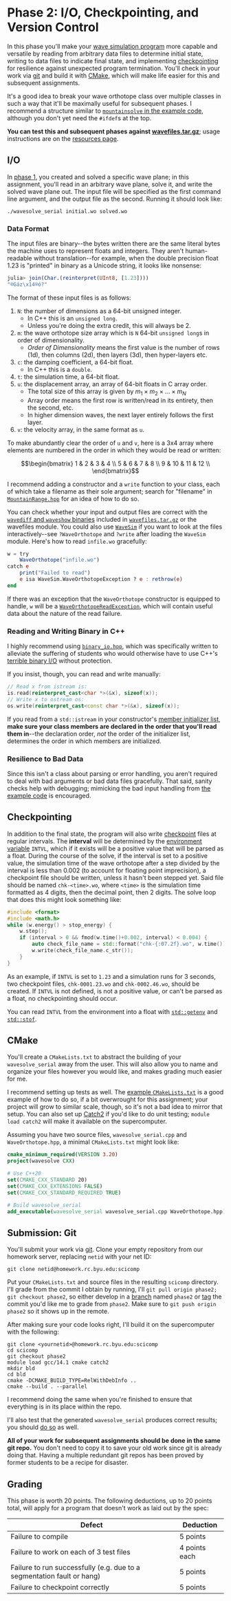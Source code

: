 ---
---

# Phase 2: I/O, Checkpointing, and Version Control

In this phase you'll make your [wave simulation program](overview.md) more capable and versatile by reading from arbitrary data files to determine initial state, writing to data files to indicate final state, and implementing [checkpointing](../readings/checkpointing.md) for resilience against unexpected program termination. You'll check in your work via [git](../readings/git.md) and build it with [CMake](../readings/make-and-cmake.md), which will make life easier for this and subsequent assignments.

It's a good idea to break your wave orthotope class over multiple classes in such a way that it'll be maximally useful for subsequent phases. I recommend a structure similar to [`mountainsolve` in the example code](https://github.com/BYUHPC/sci-comp-course-example-cxx/blob/main/src/mountainsolve.cpp), although you don't yet need the `#ifdef`s at the top.

**You can test this and subsequent phases against [wavefiles.tar.gz](wavefiles.tar.gz)**; usage instructions are on the [resources page](../resources.md#the-project).



## I/O

In [phase 1](phase1.md), you created and solved a specific wave plane; in this assignment, you'll read in an arbitrary wave plane, solve it, and write the solved wave plane out. The input file will be specified as the first command line argument, and the output file as the second. Running it should look like:

```shell
./wavesolve_serial initial.wo solved.wo
```

### Data Format

The input files are binary--the bytes written there are the same literal bytes the machine uses to represent floats and integers. They aren't human-readable without translation--for example, when the double precision float 1.23 is "printed" in binary as a Unicode string, it looks like nonsense:

```julia
julia> join(Char.(reinterpret(UInt8, [1.23])))
"®Gáz\x14®ó?"
```

The format of these input files is as follows:

1. `N`: the number of dimensions as a 64-bit unsigned integer.
    - In C++ this is an `unsigned long`.
    - Unless you're doing the extra credit, this will always be 2.
1. `m`: the wave orthotope size array which is `N` 64-bit `unsigned long`s in order of dimensionality.
    - _Order of Dimensionality_ means the first value is the number of rows (1d), then columns (2d), then layers (3d), then hyper-layers etc.
1. `c`: the damping coefficient, a 64-bit float.
    - In C++ this is a `double`.
1. `t`: the simulation time, a 64-bit float.
1. `u`: the displacement array, an array of 64-bit floats in C array order.
    - The total size of this array is given by $m_1 × m_2 × … × m_N$
    - Array order means the first row is written/read in its entirety, then the second, etc.
    - In higher dimension waves, the next layer entirely follows the first layer.
1. `v`: the velocity array, in the same format as `u`.


To make abundantly clear the order of `u` and `v`, here is a 3x4 array where elements are numbered in the order in which they would be read or written:

$$\begin{bmatrix}
    1 &  2 &  3 &  4 \\
    5 &  6 &  7 &  8 \\
    9 & 10 & 11 & 12 \\
\end{bmatrix}$$

I recommend adding a constructor and a `write` function to your class, each of which take a filename as their sole argument; search for "filename" in [`MountainRange.hpp`](https://github.com/BYUHPC/sci-comp-course-example-cxx/blob/main/src/MountainRange.hpp) for an idea of how to do so.

You can check whether your input and output files are correct with the [`wavediff` and `waveshow` binaries](../resources.md#the-project) included in [`wavefiles.tar.gz`](wavefiles.tar.gz) or the wavefiles module. You could also use [`WaveSim`](https://github.com/BYUHPC/WaveSim.jl) if you want to look at the files interactively--see `?WaveOrthotope` and `?write` after loading the `WaveSim` module. Here's how to read `infile.wo` gracefully:

```julia
w = try
    WaveOrthotope("infile.wo")
catch e
    print("Failed to read")
    e isa WaveSim.WaveOrthotopeException ? e : rethrow(e)
end
```

If there was an exception that the `WaveOrthotope` constructor is equipped to handle, `w` will be a [`WaveOrthotopeReadException`](https://github.com/BYUHPC/WaveSim.jl/blob/main/src/io.jl#L113), which will contain useful data about the nature of the read failure.

### Reading and Writing Binary in C++

I highly recommend using [`binary_io.hpp`](https://github.com/BYUHPC/simple-cxx-binary-io), which was specifically written to alleviate the suffering of students who would otherwise have to use C++'s [terrible binary I/O](https://martincmartin.com/2015/02/02/writing-to-a-binary-stream-in-cc-harder-than-it-should-be/) without protection.

If you insist, though, you can read and write manually:

```c++
// Read x from istream is:
is.read(reinterpret_cast<char *>(&x), sizeof(x));
// Write x to ostream os:
os.write(reinterpret_cast<const char *>(&x), sizeof(x));
```

If you read from a `std::istream` in your constructor's [member initializer list](https://en.cppreference.com/w/cpp/language/constructor#Member_initializer_list), **make sure your class members are declared in the order that you'll read them in**--the declaration order, *not* the order of the initializer list, determines the order in which members are initialized.

### Resilience to Bad Data

Since this isn't a class about parsing or error handling, you aren't required to deal with bad arguments or bad data files gracefully. That said, sanity checks help with debugging; mimicking the bad input handling from [the example code](https://github.com/BYUHPC/sci-comp-course-example-cxx/blob/main/src/mountainsolve.cpp) is encouraged.



## Checkpointing

In addition to the final state, the program will also write [checkpoint](../readings/checkpointing.md) files at regular intervals. The **interval** will be determined by the [environment variable](../readings/environment-variables.md) `INTVL`, which if it exists will be a positive value that will be parsed as a float. During the course of the solve, if the interval is set to a positive value, the simulation time of the wave orthotope after a step divided by the interval is less than 0.002 (to account for floating point imprecision), a checkpoint file should be written, unless it hasn't been stepped yet. Said file should be named `chk-<time>.wo`, where `<time>` is the simulation time formatted as 4 digits, then the decimal point, then 2 digits. The solve loop that does this might look something like:

```c++
#include <format>
#include <math.h>
while (w.energy() > stop_energy) {
    w.step();
    if (interval > 0 && fmod(w.time()+0.002, interval) < 0.004) {
        auto check_file_name = std::format("chk-{:07.2f}.wo", w.time());
        w.write(check_file_name.c_str());
    }
}
```

As an example, if `INTVL` is set to `1.23` and a simulation runs for 3 seconds, two checkpoint files, `chk-0001.23.wo` and `chk-0002.46.wo`, should be created. If `INTVL` is not defined, is not a positive value, or can't be parsed as a float, no checkpointing should occur.

You can read `INTVL` from the environment into a float with [`std::getenv`](https://en.cppreference.com/w/cpp/utility/program/getenv) and [`std::stof`](https://en.cppreference.com/w/cpp/string/basic_string/stof).



## CMake

You'll create a `CMakeLists.txt` to abstract the building of your `wavesolve_serial` away from the user. This will also allow you to name and organize your files however you would like, and makes grading much easier for me.

I recommend setting up tests as well. The [example `CMakeLists.txt`](https://github.com/BYUHPC/sci-comp-course-example-cxx/blob/main/CMakeLists.txt) is a good example of how to do so, if a bit overwrought for this assignment; your project will grow to similar scale, though, so it's not a bad idea to mirror that setup. You can also set up [Catch2](https://github.com/catchorg/Catch2/blob/devel/docs/cmake-integration.md) if you'd like to do unit testing; `module load catch2` will make it available on the supercomputer.

Assuming you have two source files, `wavesolve_serial.cpp` and `WaveOrthotope.hpp`, a minimal `CMakeLists.txt` might look like:

```cmake
cmake_minimum_required(VERSION 3.20)
project(wavesolve CXX)

# Use C++20
set(CMAKE_CXX_STANDARD 20)
set(CMAKE_CXX_EXTENSIONS FALSE)
set(CMAKE_CXX_STANDARD_REQUIRED TRUE)

# Build wavesolve_serial
add_executable(wavesolve_serial wavesolve_serial.cpp WaveOrthotope.hpp)
```



## Submission: Git

You'll submit your work via [git](../readings/git.md). Clone your empty repository from our homework server, replacing `netid` with your net ID:

```shell
git clone netid@homework.rc.byu.edu:scicomp
```

Put your `CMakeLists.txt` and source files in the resulting `scicomp` directory. I'll grade from the commit I obtain by running, I'll `git pull origin phase2; git checkout phase2`, so either develop in a [branch](../readings/git.md#git-branches) named `phase2` or [tag](https://git-scm.com/book/en/v2/Git-Basics-Tagging) the commit you'd like me to grade from `phase2`. Make sure to `git push origin phase2` so it shows up in the remote.

After making sure your code looks right, I'll build it on the supercomputer with the following:

```shell
git clone <yournetid>@homework.rc.byu.edu:scicomp
cd scicomp
git checkout phase2
module load gcc/14.1 cmake catch2
mkdir bld
cd bld
cmake -DCMAKE_BUILD_TYPE=RelWithDebInfo ..
cmake --build . --parallel
```

I recommend doing the same when you're finished to ensure that everything is in its place within the repo.

I'll also test that the generated `wavesolve_serial` produces correct results; you should [do so](../resources.md#the-project) as well.

**All of your work for subsequent assignments should be done in the same git repo.** You don't need to copy it to save your old work since git is already doing that. Having a multiple redundant git repos has been proved by former students to be a recipe for disaster.



## Grading

This phase is worth 20 points. The following deductions, up to 20 points total, will apply for a program that doesn't work as laid out by the spec:

| Defect | Deduction |
| --- | --- |
| Failure to compile | 5 points |
| Failure to work on each of 3 test files | 4 points each |
| Failure to run successfully (e.g. due to a segmentation fault or hang) | 5 points |
| Failure to checkpoint correctly | 5 points |
